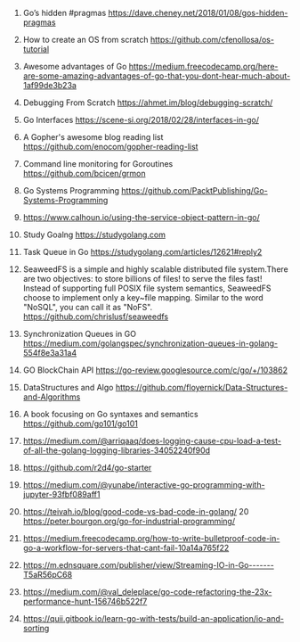 1. Go’s hidden #pragmas 
   https://dave.cheney.net/2018/01/08/gos-hidden-pragmas   
2. How to create an OS from scratch
   https://github.com/cfenollosa/os-tutorial
3. Awesome advantages of Go
   https://medium.freecodecamp.org/here-are-some-amazing-advantages-of-go-that-you-dont-hear-much-about-1af99de3b23a
 4. Debugging From Scratch
   https://ahmet.im/blog/debugging-scratch/
 5. Go Interfaces
 https://scene-si.org/2018/02/28/interfaces-in-go/
 6. A Gopher's awesome blog reading  list
 https://github.com/enocom/gopher-reading-list
 7. Command line monitoring for Goroutines
 https://github.com/bcicen/grmon
 8. Go Systems Programming 
 https://github.com/PacktPublishing/Go-Systems-Programming
9. https://www.calhoun.io/using-the-service-object-pattern-in-go/
10. Study Goalng https://studygolang.com
11. Task Queue in Go 
   https://studygolang.com/articles/12621#reply2

11. SeaweedFS is a simple and highly scalable distributed file system.There are two objectives: to store billions of files! to serve the files fast! Instead of supporting full POSIX file system semantics, SeaweedFS choose to implement only a key~file mapping. Similar to the word "NoSQL", you can call it as "NoFS".
https://github.com/chrislusf/seaweedfs

12. Synchronization Queues in GO
https://medium.com/golangspec/synchronization-queues-in-golang-554f8e3a31a4

13. GO BlockChain API https://go-review.googlesource.com/c/go/+/103862

14. DataStructures and Algo https://github.com/floyernick/Data-Structures-and-Algorithms

15. A book focusing on Go syntaxes and semantics https://github.com/go101/go101
16. https://medium.com/@arriqaaq/does-logging-cause-cpu-load-a-test-of-all-the-golang-logging-libraries-34052240f90d
17. https://github.com/r2d4/go-starter
18. https://medium.com/@yunabe/interactive-go-programming-with-jupyter-93fbf089aff1
19. https://teivah.io/blog/good-code-vs-bad-code-in-golang/
20 https://peter.bourgon.org/go-for-industrial-programming/
21. https://medium.freecodecamp.org/how-to-write-bulletproof-code-in-go-a-workflow-for-servers-that-cant-fail-10a14a765f22
22. https://m.ednsquare.com/publisher/view/Streaming-IO-in-Go-------T5aR56pC68
23. https://medium.com/@val_deleplace/go-code-refactoring-the-23x-performance-hunt-156746b522f7
24. https://quii.gitbook.io/learn-go-with-tests/build-an-application/io-and-sorting
